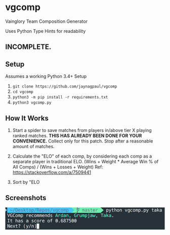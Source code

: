 # vgcomp
Vainglory Team Composition Generator

Uses Python Type Hints for readability

## INCOMPLETE.

## Setup
Assumes a working Python 3.4+ Setup

1. `git clone https://github.com/jaynagpaul/vgcomp`
2. `cd vgcomp`
3. `python3 -m pip install -r requirements.txt`
4. `python3 vgcomp.py`

## How It Works
1. Start a spider to save matches from players in/above tier X playing ranked matches. **THIS HAS ALREADY BEEN DONE FOR YOUR CONVENIENCE.**
    Collect only for this patch.
    Stop after a reasonable amount of matches.

2. Calculate the "ELO" of each comp, by considering each comp as a separate player in traditional ELO.
    (Wins + Weight * Average Win % of All Comps) / (Wins + Losses + Weight)
    Ref: https://stackoverflow.com/a/7509441

3. Sort by "ELO

## Screenshots
![python vgcomp.py taka](https://raw.githubusercontent.com/jaynagpaul/vgcomp/master/images/taka.png)
